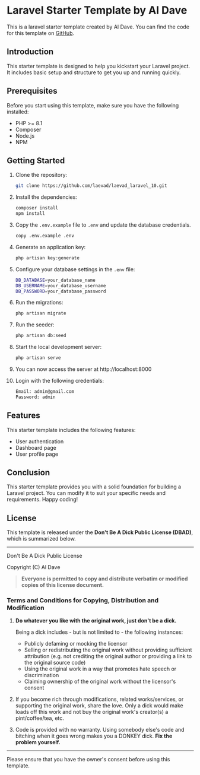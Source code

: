# Laravel Starter Template by Al Dave

This is a laravel starter template created by Al Dave. You can find the code for this template on [GitHub](https://github.com/laevad/laevad_laravel_10).
## Introduction

This starter template is designed to help you kickstart your Laravel project. It includes basic setup and structure to get you up and running quickly.

## Prerequisites

Before you start using this template, make sure you have the following installed:

- PHP >= 8.1
- Composer
- Node.js
- NPM

## Getting Started

1. Clone the repository:
    ```bash
    git clone https://github.com/laevad/laevad_laravel_10.git
   ```
2. Install the dependencies:
    ```bash
    composer install
    npm install
    ```
3. Copy the `.env.example` file to `.env` and update the database credentials.
    ```bash
    copy .env.example .env
    ```
4. Generate an application key:
    ```bash
    php artisan key:generate
    ```

5. Configure your database settings in the `.env` file:

    ```bash
    DB_DATABASE=your_database_name
    DB_USERNAME=your_database_username
    DB_PASSWORD=your_database_password
    ```
6. Run the migrations:
    ```bash
    php artisan migrate
    ```
7. Run the seeder:
    ```bash
    php artisan db:seed
    ```
8. Start the local development server:
    ```bash
    php artisan serve
    ```
9. You can now access the server at http://localhost:8000
10. Login with the following credentials:
    ```bash
    Email: admin@gmail.com
    Password: admin
    ```


## Features

This starter template includes the following features:

- User authentication
- Dashboard page
- User profile page

## Conclusion

This starter template provides you with a solid foundation for building a Laravel project. You can modify it to suit your specific needs and requirements. Happy coding!



## License

This template is released under the **Don't Be A Dick Public License (DBAD)**, which is summarized below.

---

Don't Be A Dick Public License

Copyright (C) Al Dave

> **Everyone is permitted to copy and distribute verbatim or modified copies of this license document.**

### Terms and Conditions for Copying, Distribution and Modification

1. **Do whatever you like with the original work, just don't be a dick.**

   Being a dick includes - but is not limited to - the following instances:

    *   Publicly defaming or mocking the licensor
    *   Selling or redistributing the original work without providing sufficient attribution (e.g. not crediting the original author or providing a link to the original source code)
    *   Using the original work in a way that promotes hate speech or discrimination
    *   Claiming ownership of the original work without the licensor's consent

2. If you become rich through modifications, related works/services, or supporting the original work, share the love. Only a dick would make loads off this work and not buy the original work's creator(s) a pint/coffee/tea, etc.

3. Code is provided with no warranty. Using somebody else's code and bitching when it goes wrong makes you a DONKEY dick. **Fix the problem yourself.**

---

Please ensure that you have the owner's consent before using this template.
